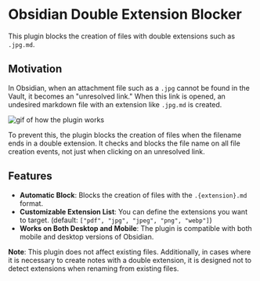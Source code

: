 # Obsidian Double Extension Blocker

This plugin blocks the creation of files with double extensions such as `.jpg.md`.

## Motivation

In Obsidian, when an attachment file such as a `.jpg` cannot be found in the Vault, it becomes an "unresolved link." When this link is opened, an undesired markdown file with an extension like `.jpg.md` is created.

![gif of how the plugin works](https://i.gyazo.com/175ca223db9d8e703179d9d56e014e02.gif)

To prevent this, the plugin blocks the creation of files when the filename ends in a double extension.
It checks and blocks the file name on all file creation events, not just when clicking on an unresolved link.

## Features

-   **Automatic Block**: Blocks the creation of files with the `.{extension}.md` format.
-   **Customizable Extension List**: You can define the extensions you want to target. (default: `["pdf", "jpg", "jpeg", "png", "webp"]`)
-   **Works on Both Desktop and Mobile**: The plugin is compatible with both mobile and desktop versions of Obsidian.

**Note**: This plugin does not affect existing files. Additionally, in cases where it is necessary to create notes with a double extension, it is designed not to detect extensions when renaming from existing files.
